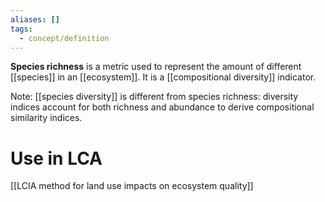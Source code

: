 ```yaml
---
aliases: []
tags:
  - concept/definition
---
```

**Species richness** is a metric used to represent the amount of different [[species]] in an [[ecosystem]]. It is a [[compositional diversity]] indicator.

Note: [[species diversity]] is different from species richness: diversity indices account for both richness and abundance to derive compositional similarity indices.
# Use in LCA
[[LCIA method for land use impacts on ecosystem quality]]